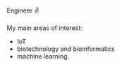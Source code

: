 Engineer ✌️ <br/><br/>
My main areas of interest: 
* IoT 
* biotechnology and bioinformatics
* machine learning.

